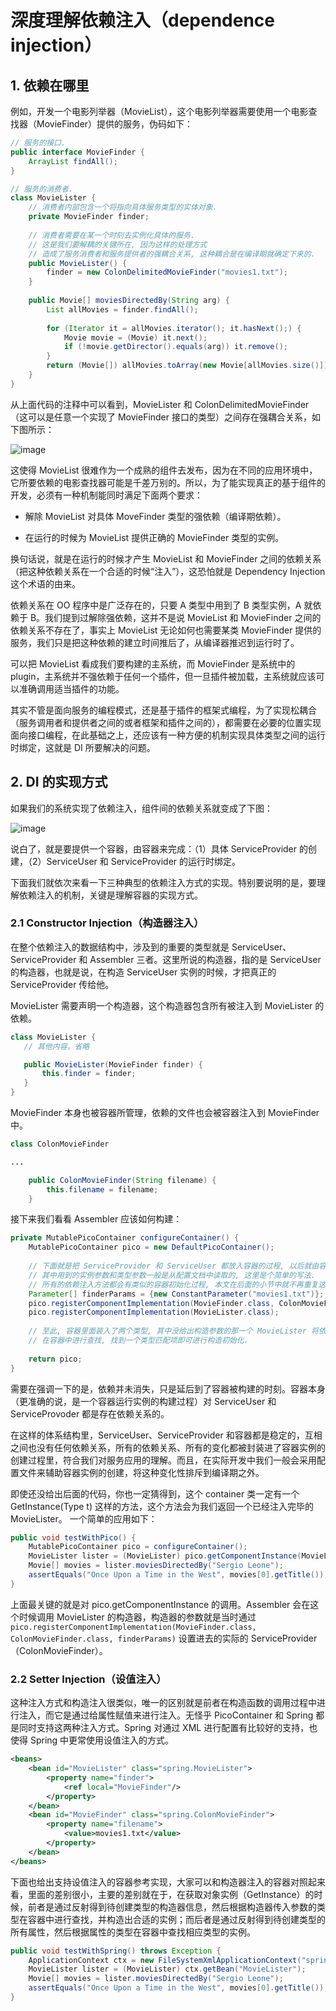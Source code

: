 # 深度理解依赖注入（dependence injection）

## 1. 依赖在哪里

例如，开发一个电影列举器（MovieList），这个电影列举器需要使用一个电影查找器（MovieFinder）提供的服务，伪码如下：

```java
// 服务的接口.
public interface MovieFinder {
    ArrayList findAll();
}

// 服务的消费者.
class MovieLister {
    // 消费者内部包含一个将指向具体服务类型的实体对象.
    private MovieFinder finder;
    
    // 消费者需要在某一个时刻去实例化具体的服务.
    // 这是我们要解耦的关键所在, 因为这样的处理方式
    // 造成了服务消费者和服务提供者的强耦合关系, 这种耦合是在编译期就确定下来的.
    public MovieLister() {
        finder = new ColonDelimitedMovieFinder("movies1.txt");
    }
    
    public Movie[] moviesDirectedBy(String arg) {
        List allMovies = finder.findAll();
        
        for (Iterator it = allMovies.iterator(); it.hasNext();) {
            Movie movie = (Movie) it.next();
            if (!movie.getDirector().equals(arg)) it.remove();
        }
        return (Movie[]) allMovies.toArray(new Movie[allMovies.size()]);
    }
}
```

从上面代码的注释中可以看到，MovieLister 和 ColonDelimitedMovieFinder（这可以是任意一个实现了 MovieFinder 接口的类型）之间存在强耦合关系，如下图所示：

![image](https://github.com/bertramcheng/blog/blob/master/code/20201013_01_pic_001.jpg)

这使得 MovieList 很难作为一个成熟的组件去发布，因为在不同的应用环境中，它所要依赖的电影查找器可能是千差万别的。所以，为了能实现真正的基于组件的开发，必须有一种机制能同时满足下面两个要求：

- 解除 MovieList 对具体 MoveFinder 类型的强依赖（编译期依赖）。

- 在运行的时候为 MovieList 提供正确的 MovieFinder 类型的实例。
 
换句话说，就是在运行的时候才产生 MovieList 和 MovieFinder 之间的依赖关系（把这种依赖关系在一个合适的时候“注入”），这恐怕就是 Dependency Injection 这个术语的由来。

依赖关系在 OO 程序中是广泛存在的，只要 A 类型中用到了 B 类型实例，A 就依赖于 B。我们提到过解除强依赖，这并不是说 MovieList 和 MovieFinder 之间的依赖关系不存在了，事实上 MovieList 无论如何也需要某类 MovieFinder 提供的服务，我们只是把这种依赖的建立时间推后了，从编译器推迟到运行时了。

可以把 MovieList 看成我们要构建的主系统，而 MovieFinder 是系统中的 plugin，主系统并不强依赖于任何一个插件，但一旦插件被加载，主系统就应该可以准确调用适当插件的功能。

其实不管是面向服务的编程模式，还是基于插件的框架式编程，为了实现松耦合（服务调用者和提供者之间的或者框架和插件之间的），都需要在必要的位置实现面向接口编程，在此基础之上，还应该有一种方便的机制实现具体类型之间的运行时绑定，这就是 DI 所要解决的问题。

## 2. DI 的实现方式

如果我们的系统实现了依赖注入，组件间的依赖关系就变成了下图：

![image](https://github.com/bertramcheng/blog/blob/master/code/20201013_01_pic_002.jpg)

说白了，就是要提供一个容器，由容器来完成：（1）具体 ServiceProvider 的创建，（2）ServiceUser 和 ServiceProvider 的运行时绑定。

下面我们就依次来看一下三种典型的依赖注入方式的实现。特别要说明的是，要理解依赖注入的机制，关键是理解容器的实现方式。

### 2.1 Constructor Injection（构造器注入）

在整个依赖注入的数据结构中，涉及到的重要的类型就是 ServiceUser、ServiceProvider 和 Assembler 三者。这里所说的构造器，指的是 ServiceUser 的构造器，也就是说，在构造 ServiceUser 实例的时候，才把真正的 ServiceProvider 传给他。

MovieLister 需要声明一个构造器，这个构造器包含所有被注入到 MovieLister 的依赖。

```java
class MovieLister {
   // 其他内容，省略

   public MovieLister(MovieFinder finder) {
       this.finder = finder;
   }
}
```

MovieFinder 本身也被容器所管理，依赖的文件也会被容器注入到 MovieFinder 中。

```java
class ColonMovieFinder

...

    public ColonMovieFinder(String filename) {
        this.filename = filename;
    }
```

接下来我们看看 Assembler 应该如何构建：

```java
private MutablePicoContainer configureContainer() {
    MutablePicoContainer pico = new DefaultPicoContainer();
    
    // 下面就是把 ServiceProvider 和 ServiceUser 都放入容器的过程, 以后就由容器来提供 ServiceUser 的已完成依赖注入实例,
    // 其中用到的实例参数和类型参数一般是从配置文档中读取的, 这里是个简单的写法.
    // 所有的依赖注入方法都会有类似的容器初始化过程, 本文在后面的小节中就不再重复这一段代码了.
    Parameter[] finderParams = {new ConstantParameter("movies1.txt")};
    pico.registerComponentImplementation(MovieFinder.class, ColonMovieFinder.class, finderParams);
    pico.registerComponentImplementation(MovieLister.class);
    
    // 至此, 容器里面装入了两个类型, 其中没给出构造参数的那一个 MovieLister 将依靠其在构造器中定义的传入参数类型,
    // 在容器中进行查找, 找到一个类型匹配项即可进行构造初始化.
    
    return pico;
}
```

需要在强调一下的是，依赖并未消失，只是延后到了容器被构建的时刻。容器本身（更准确的说，是一个容器运行实例的构建过程）对 ServiceUser 和 ServiceProvoder 都是存在依赖关系的。

在这样的体系结构里，ServiceUser、ServiceProvider 和容器都是稳定的，互相之间也没有任何依赖关系，所有的依赖关系、所有的变化都被封装进了容器实例的创建过程里，符合我们对服务应用的理解。而且，在实际开发中我们一般会采用配置文件来辅助容器实例的创建，将这种变化性排斥到编译期之外。

即使还没给出后面的代码，你也一定猜得到，这个 container 类一定有一个 GetInstance(Type t) 这样的方法，这个方法会为我们返回一个已经注入完毕的 MovieLister。 一个简单的应用如下：

```java
public void testWithPico() {
    MutablePicoContainer pico = configureContainer();
    MovieLister lister = (MovieLister) pico.getComponentInstance(MovieLister.class);
    Movie[] movies = lister.moviesDirectedBy("Sergio Leone");
    assertEquals("Once Upon a Time in the West", movies[0].getTitle());
}
```

上面最关键的就是对 pico.getComponentInstance 的调用。Assembler 会在这个时候调用 MovieLister 的构造器，构造器的参数就是当时通过 `pico.registerComponentImplementation(MovieFinder.class, ColonMovieFinder.class, finderParams)` 设置进去的实际的 ServiceProvider（ColonMovieFinder）。

### 2.2 Setter Injection（设值注入）
这种注入方式和构造注入很类似，唯一的区别就是前者在构造函数的调用过程中进行注入，而它是通过给属性赋值来进行注入。无怪乎 PicoContainer 和 Spring 都是同时支持这两种注入方式。Spring 对通过 XML 进行配置有比较好的支持，也使得 Spring 中更常使用设值注入的方式。

```xml
<beans>
    <bean id="MovieLister" class="spring.MovieLister">
        <property name="finder">
            <ref local="MovieFinder"/>
        </property>
    </bean>
    <bean id="MovieFinder" class="spring.ColonMovieFinder">
        <property name="filename">
            <value>movies1.txt</value>
        </property>
    </bean>
</beans>
```

下面也给出支持设值注入的容器参考实现，大家可以和构造器注入的容器对照起来看，里面的差别很小，主要的差别就在于，在获取对象实例（GetInstance）的时候，前者是通过反射得到待创建类型的构造器信息，然后根据构造器传入参数的类型在容器中进行查找，并构造出合适的实例；而后者是通过反射得到待创建类型的所有属性，然后根据属性的类型在容器中查找相应类型的实例。

```java
public void testWithSpring() throws Exception {
    ApplicationContext ctx = new FileSystemXmlApplicationContext("spring.xml");
    MovieLister lister = (MovieLister) ctx.getBean("MovieLister");
    Movie[] movies = lister.moviesDirectedBy("Sergio Leone");
    assertEquals("Once Upon a Time in the West", movies[0].getTitle());
}
```
